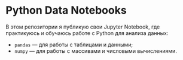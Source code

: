 # Python Data Notebooks

В этом репозитории я публикую свои Jupyter Notebook, где практикуюсь и обучаюсь работе с Python для анализа данных:  
- `pandas` — для работы с таблицами и данными;  
- `numpy` — для работы с массивами и числовыми вычислениями.